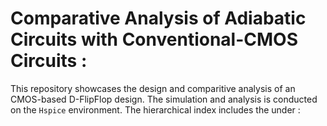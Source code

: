 # Comparative Analysis of Adiabatic Circuits with Conventional-CMOS Circuits :

This repository showcases the design and comparitive analysis of an CMOS-based D-FlipFlop design. The simulation and analysis is conducted on the `Hspice` environment. The hierarchical index includes the under :


